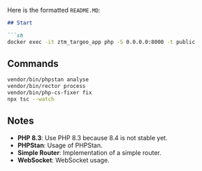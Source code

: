 Here is the formatted `README.MD`:

```markdown
## Start

```sh
docker exec -it ztm_targeo_app php -S 0.0.0.0:8000 -t public
```

## Commands

```sh
vendor/bin/phpstan analyse
vendor/bin/rector process
vendor/bin/php-cs-fixer fix
npx tsc --watch

```

## Notes

- **PHP 8.3**: Use PHP 8.3 because 8.4 is not stable yet.
- **PHPStan**: Usage of PHPStan.
- **Simple Router**: Implementation of a simple router.
- **WebSocket**: WebSocket usage.
```